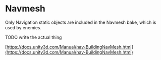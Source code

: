 # Navmesh

Only Navigation static objects are included in the Navmesh bake, which is used by enemies.

TODO write the actual thing

[https://docs.unity3d.com/Manual/nav-BuildingNavMesh.html](https://docs.unity3d.com/Manual/nav-BuildingNavMesh.html)
